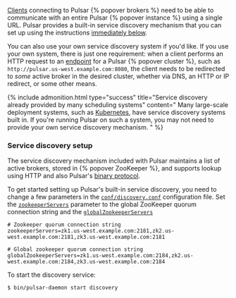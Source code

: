 [Clients](../../getting-started/Clients) connecting to Pulsar {% popover brokers %} need to be able to communicate with an entire Pulsar {% popover instance %} using a single URL. Pulsar provides a built-in service discovery mechanism that you can set up using the instructions [immediately below](#service-discovery-setup).

You can also use your own service discovery system if you'd like. If you use your own system, there is just one requirement: when a client performs an HTTP request to an [endpoint](../../reference/Configuration) for a Pulsar {% popover cluster %}, such as `http://pulsar.us-west.example.com:8080`, the client needs to be redirected to *some* active broker in the desired cluster, whether via DNS, an HTTP or IP redirect, or some other means.

{% include admonition.html type="success" title="Service discovery already provided by many scheduling systems" content="
Many large-scale deployment systems, such as [Kubernetes](../../deployment/Kubernetes), have service discovery systems built in. If you're running Pulsar on such a system, you may not need to provide your own service discovery mechanism.
" %}

### Service discovery setup

The service discovery mechanism included with Pulsar maintains a list of active brokers, stored in {% popover ZooKeeper %}, and supports lookup using HTTP and also Pulsar's [binary protocol](../../project/BinaryProtocol).

To get started setting up Pulsar's built-in service discovery, you need to change a few parameters in the [`conf/discovery.conf`](../../reference/Configuration#service-discovery) configuration file. Set the [`zookeeperServers`](../../reference/Configuration#service-discovery-zookeeperServers) parameter to the global ZooKeeper quorum connection string and the [`globalZookeeperServers`](../../reference/Configuration#service-discovery-globalZookeeperServers)

```properties
# Zookeeper quorum connection string
zookeeperServers=zk1.us-west.example.com:2181,zk2.us-west.example.com:2181,zk3.us-west.example.com:2181

# Global zookeeper quorum connection string
globalZookeeperServers=zk1.us-west.example.com:2184,zk2.us-west.example.com:2184,zk3.us-west.example.com:2184
```

To start the discovery service:

```shell
$ bin/pulsar-daemon start discovery
```
